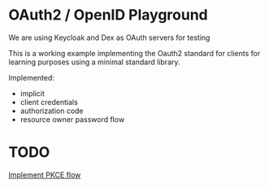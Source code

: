# OAuth2 / OpenID Playground

We are using Keycloak and Dex as OAuth servers for testing

This is a working example implementing the Oauth2 standard for clients for learning purposes using a minimal standard library.

Implemented:
 - implicit
 - client credentials
 - authorization code
 - resource owner password flow

# TODO

[Implement PKCE flow](https://www.oauth.com/oauth2-servers/pkce/authorization-request/)